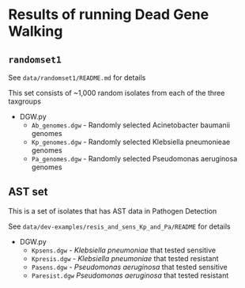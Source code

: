 # Results of running Dead Gene Walking

## `randomset1`

See `data/randomset1/README.md` for details

This set consists of ~1,000 random isolates from each of the three taxgroups

- DGW.py
    - `Ab_genomes.dgw` - Randomly selected Acinetobacter baumanii genomes
    - `Kp_genomes.dgw` - Randomly selected Klebsiella pneumonieae genomes
    - `Pa_genomes.dgw` - Randomly selected Pseudomonas aeruginosa genomes

## AST set

This is a set of isolates that has AST data in Pathogen Detection

See `data/dev-examples/resis_and_sens_Kp_and_Pa/README` for details

- DGW.py
    - `Kpsens.dgw` - _Klebsiella pneumoniae_ that tested sensitive
    - `Kpresis.dgw` - _Klebsiella pneumoniae_ that tested resistant
    - `Pasens.dgw` - _Pseudomonas aeruginosa_ that tested sensitive
    - `Paresist.dgw` _Pseudomonas aeruginosa_ that tested resistant


